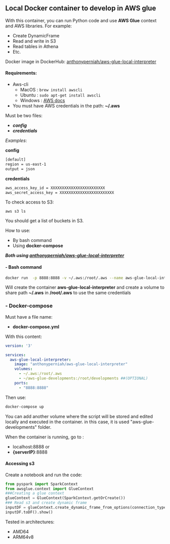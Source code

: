 ## Local Docker container to develop in AWS glue

With this container, you can run Python code and use **AWS Glue** context and AWS libraries. 
For example: 
* Create DynamicFrame
* Read and write in S3
* Read tables in Athena
* Etc.

 Docker image in DockerHub: [anthonyperniah/aws-glue-local-interpreter](https://hub.docker.com/r/anthonyperniah/aws-glue-local-interpreter)


#### Requirements:

- Aws-cli
  - MacOS : ```brew install awscli```
  - Ubuntu : ```sudo apt-get install awscli```
  - Windows : [AWS docs](https://docs.aws.amazon.com/es_es/cli/latest/userguide/install-cliv2-windows.html)
- You must have AWS credentials in the path: **~/.aws**


Must be two files:
* ***config*** 
* ***credentials***

*Examples*:

**config**
```bash
[default]
region = us-east-1
output = json
```
**credentials**
```bash
aws_access_key_id = XXXXXXXXXXXXXXXXXXXXXXXX
aws_secret_access_key = XXXXXXXXXXXXXXXXXXXXXXXX
```
To check access to S3:
````
aws s3 ls
````

You should get a list of buckets in S3.

How to use:
- By bash command
- Using **docker-compose**


***Both using [anthonyperniah/aws-glue-local-interpreter](https://hub.docker.com/r/anthonyperniah/aws-glue-local-interpreter)***
#### - Bash command

````sh
docker run  -p 8888:8888 -v ~/.aws:/root/.aws --name aws-glue-local-interpreter  anthonyperniah/aws-glue-local-interpreter
````

Will create the container **aws-glue-local-interpreter** and create a volume to share path **~/.aws** in **/root/.aws** to use the same credentials

### - Docker-compose

Must have a file name:
* **docker-compose.yml**

With this content:
````yml
version: '3'

services:
  aws-glue-local-interpreter:
    image: "anthonyperniah/aws-glue-local-interpreter"
    volumes:
      - ~/.aws:/root/.aws
      - ~/aws-glue-developments:/root/developments ##(OPTIONAL)
    ports:
      - "8888:8888"
````
Then use:
````bash
docker-compose up
````
You can add another volume where the script will be stored and edited locally and executed in the container. in this case, it is used "aws-glue-developments" folder.

When the container is running, go to :
- localhost:8888
or
- **{serverIP}**:8888

#### Accessing s3
Create a notebook and run the code:
```python
from pyspark import SparkContext
from awsglue.context import GlueContext
###Creating a glue context
glueContext = GlueContext(SparkContext.getOrCreate()) 
### Read s3 and create dynamic frame
inputDF = glueContext.create_dynamic_frame_from_options(connection_type = "s3", connection_options = {"paths": ["s3://awsglue-datasets/examples/us-legislators/all/memberships.json"]}, format = "json")
inputDF.toDF().show()
```



Tested in architectures:
- AMD64
- ARM64v8